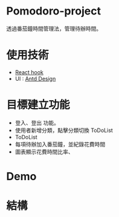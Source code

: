 # Pomodoro-project
透過番茄鐘時間管理法，管理待辦時間。

# 使用技術
- [React hook](https://zh-hant.reactjs.org/)
- UI : [Antd Design](https://ant.design/)

# 目標建立功能
- 登入、登出 功能。
- 使用者新增分類，點擊分類切換 ToDoList
- ToDoList 
- 每項待辦加入番茄鐘，並紀錄花費時間
- 圖表顯示花費時間比率、


# Demo


# 結構
